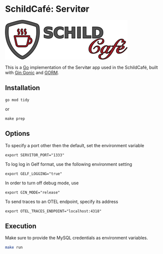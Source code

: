 # SchildCafé: Servitør

![SchildCafé](logo.png)

This is a [Go](https://go.dev/) implementation of the Servitør app used in the SchildCafé,
built with [Gin Gonic](https://gin-gonic.com/) and [GORM](https://gorm.io/).

## Installation

```shell
go mod tidy
```

or

```shell
make prep
```

## Options

To specify a port other then the default, set the environment variable

```shell
export SERVITOR_PORT="1333"
```

To log log in Gelf format, use the following environment setting

```shell
export GELF_LOGGING="true"
```

In order to turn off debug mode, use

```shell
export GIN_MODE="release"
```

To send traces to an OTEL endpoint, specify its address

```shell
export OTEL_TRACES_ENDPOINT="localhost:4318"
```

## Execution

Make sure to provide the MySQL credentials as environment variables.

```bash
make run
```
